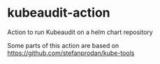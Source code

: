 # kubeaudit-action
Action to run Kubeaudit on a helm chart repository

Some parts of this action are based on https://github.com/stefanprodan/kube-tools 